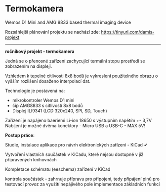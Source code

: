 # Termokamera
 Wemos D1 Mini and AMG 8833 based thermal imaging device

Rozsáhlejší plánování projektu se nachází zde: https://tinyurl.com/damis-projekt

<hr>
<b>ročníkový projekt - termokamera</b>
<br>
<p>Jedná se o přenosné zařízení zachycující termální stopu prostředí se zobrazením na displeji.</p>
Vzhledem k tepelné citlivosti 8x8 bodů je vykreslení použitelného obrazu o vyšším rozlišení dosaženo interpolací dat.

Technologie je postavená na:
<ul>
<li>mikrokontroler Wemos D1 mini</li>
<li>čip AMG8833 s citlivostí 8x8 bodů</li>
<li>Displej ILI9341 (LCD 320x240, SPI, SD, Touch)</li>
</ul>

Zařízení je napájeno baeriemi Li-ion 18650 s výstupním napětím +- 3,7V
Nabíjení je možné dvěma konektory  - Micro USB a USB-C - MAX 5V!

<b>Postup práce:</b><br>
<p>Studie, instalace aplikace pro návrh elektronických zařízení - KiCad &#10004;</p>
<p>Vytvoření vlastních součástek v KiCadu, které nejsou dostupné v již připravených knihovnách </p>
Kompletace schématu (eeschema) zařízení v KiCad
  
kontrola součástek - zahrnuje přípravu pro připojení, tedy připájení pinů pro testovací provoz za využití nepájivého pole
implementace základních funkcí


